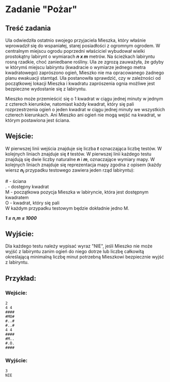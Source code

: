 # Zadanie "Pożar"

## Treść zadania

Ula odwiedziła ostatnio swojego przyjaciela Mieszka, który właśnie wprowadził się do wspaniałej, starej posiadłości z ogromnym ogrodem. W centralnym miejscu ogrodu poprzedni właściciel wybudował wielki prostokątny labirynt o wymiarach ***n x m*** metrów. Na ścieżkach labiryntu rosną rzadkie, choć zaniedbane rośliny. Ula ze zgrozą zauważyła, że gdyby w którymś miejscu labiryntu (kwadracie o wymiarze jednego metra kwadratowego) zaprószono ogień, Mieszko nie ma opracowanego żadnego planu ewakuacji stamtąd. Ula postanowiła sprawdzić, czy w zależności od początkowej lokacji Mieszka i kwadratu zaprószenia ognia możliwe jest bezpieczne wydostanie się z labiryntu.

Mieszko może przemieścić się o 1 kwadrat w ciągu jednej minuty w jednym z czterech kierunków, natomiast każdy kwadrat, który się pali rozprzestrzenia ogień o jeden kwadrat w ciągu jednej minuty we wszystkich czterech kierunkach. Ani Mieszko ani ogień nie mogą wejść na kwadrat, w którym postawiona jest ściana.

## Wejście:
W pierwszej linii wejścia znajduje się liczba ***t*** oznaczająca liczbę testów. W kolejnych liniach znajduje się ***t*** testów. W pierwszej linii każdego testu znajdują się dwie liczby naturalne ***n*** i ***m***, oznaczające wymiary mapy. W kolejnych liniach znajduje się reprezentacja mapy zgodna z opisem (każdy wiersz ***n<sub>i</sub>*** przypadku testowego zawiera jeden rząd labiryntu):

\# - ściana\
. - dostępny kwadrat\
M - początkowa pozycja Mieszka w labiryncie, która jest dostępnym kwadratem\
O - kwadrat, który się pali\
W każdym przypadku testowym będzie dokładnie jedno M.

***1 ≤ n,m ≤ 1000***

## Wyjście:
Dla każdego testu należy wypisać wyraz "NIE", jeśli Mieszko nie może wyjść z labiryntu zanim ogień do niego dotrze lub liczbę całkowitą określającą minimalną liczbę minut potrzebną Mieszkowi bezpiecznie wyjść z labiryntu.

## Przykład:
### Wejście:
```
2
4 4
####
#MO#
#..#
#..#
4 4
####
#M..
#.O.
####
```
### Wyjście:
```
3
NIE
```
